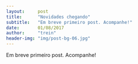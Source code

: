 ```yaml
---
layout:     post
title:      "Novidades chegando"
subtitle:   "Em breve primeiro post. Acompanhe!"
date:       01/08/2017
author:     "trein"
header-img: "img/post-bg-06.jpg"
---
```


<p>Em breve primeiro post. Acompanhe!</p>
